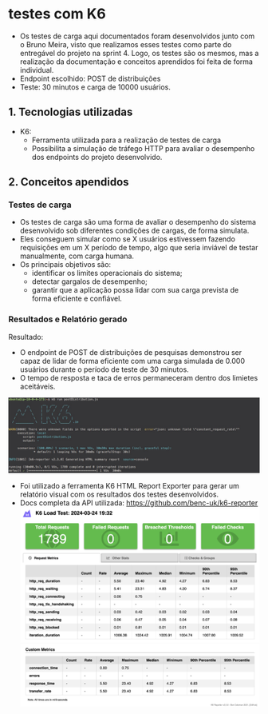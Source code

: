 # testes com K6
- Os testes de carga aqui documentados foram desenvolvidos junto com o Bruno Meira, visto que realizamos esses testes como parte do entregável do projeto na sprint 4. Logo, os testes são os mesmos, mas a realização da documentação e conceitos aprendidos foi feita de forma individual.
- Endpoint escolhido: POST de distribuições
- Teste: 30 minutos e carga de 10000 usuários.
## 1. Tecnologias utilizadas
- K6:
  - Ferramenta utilizada para a realização de testes de carga
  - Possibilita a simulação de tráfego HTTP para avaliar o desempenho dos endpoints do projeto desenvolvido.
## 2. Conceitos apendidos
### Testes de carga
- Os testes de carga são uma forma de avaliar o desempenho do sistema desenvolvido sob diferentes condições de cargas, de forma simulata.
- Eles conseguem simular como se X usuários estivessem fazendo requisições em um X período de tempo, algo que seria inviável de testar manualmente, com carga humana.
- Os principais objetivos são:
  - identificar os limites operacionais do sistema;
  - detectar gargalos de desempenho;
  - garantir que a aplicação possa lidar com sua carga prevista de forma eficiente e confiável.
### Resultados e Relatório gerado
Resultado: 
- O endpoint de POST de distribuições de pesquisas demonstrou ser capaz de lidar de forma eficiente com uma carga simulada de 0.000 usuários durante o período de teste de 30 minutos. 
- O tempo de resposta e taca de erros permaneceram dentro dos limietes aceitáveis.

![output](./assets/output.png)
- Foi utilizado a ferramenta K6 HTML Report Exporter para gerar um relatório visual com os resultados dos testes desenvolvidos.
- Docs completa da API utilizada: https://github.com/benc-uk/k6-reporter
![k6](./assets/img1.png)
![k6](./assets/img2.png)
